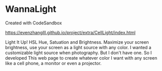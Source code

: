 # WannaLight
Created with CodeSandbox

https://evenzhanglll.github.io/project/extra/CellLight/index.html

Light It Up! HSL
Hue, Satuation and Brightness. Maximize your screen brightness, use your screen as a light source with any color. I wanted a customizable light source when photography. But I don't have one. So I developed This web page to create whatever color I want with any screen like a cell phone, a monitor or even a projector.
